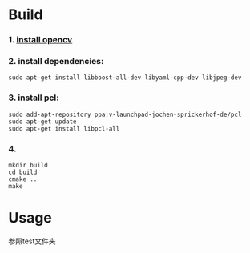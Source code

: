 # Build
### 1. [install opencv](https://docs.opencv.org/3.1.0/d7/d9f/tutorial_linux_install.html)

### 2. install dependencies:
```
sudo apt-get install libboost-all-dev libyaml-cpp-dev libjpeg-dev
```
### 3. install pcl:
```
sudo add-apt-repository ppa:v-launchpad-jochen-sprickerhof-de/pcl
sudo apt-get update
sudo apt-get install libpcl-all
```
### 4.
```
mkdir build
cd build
cmake ..
make
```

# Usage
参照test文件夹